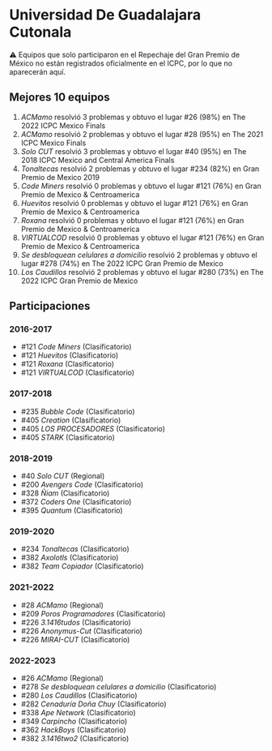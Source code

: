 # Universidad De Guadalajara Cutonala

:warning: Equipos que solo participaron en el Repechaje del Gran Premio de México no están registrados oficialmente en el ICPC, por lo que no aparecerán aquí.

## Mejores 10 equipos

1. _ACMamo_ resolvió 3 problemas y obtuvo el lugar #26 (98%) en The 2022 ICPC Mexico Finals
1. _ACMamo_ resolvió 2 problemas y obtuvo el lugar #28 (95%) en The 2021 ICPC Mexico Finals
1. _Solo CUT_ resolvió 3 problemas y obtuvo el lugar #40 (95%) en The 2018 ICPC Mexico and Central America Finals
1. _Tonaltecas_ resolvió 2 problemas y obtuvo el lugar #234 (82%) en Gran Premio de Mexico 2019
1. _Code Miners_ resolvió 0 problemas y obtuvo el lugar #121 (76%) en Gran Premio de Mexico & Centroamerica
1. _Huevitos_ resolvió 0 problemas y obtuvo el lugar #121 (76%) en Gran Premio de Mexico & Centroamerica
1. _Roxana_ resolvió 0 problemas y obtuvo el lugar #121 (76%) en Gran Premio de Mexico & Centroamerica
1. _VIRTUALCOD_ resolvió 0 problemas y obtuvo el lugar #121 (76%) en Gran Premio de Mexico & Centroamerica
1. _Se desbloquean celulares a domicilio_ resolvió 2 problemas y obtuvo el lugar #278 (74%) en The 2022 ICPC Gran Premio de Mexico
1. _Los Caudillos_ resolvió 2 problemas y obtuvo el lugar #280 (73%) en The 2022 ICPC Gran Premio de Mexico

## Participaciones

### 2016-2017

- #121 _Code Miners_ (Clasificatorio)
- #121 _Huevitos_ (Clasificatorio)
- #121 _Roxana_ (Clasificatorio)
- #121 _VIRTUALCOD_ (Clasificatorio)

### 2017-2018

- #235 _Bubble Code_ (Clasificatorio)
- #405 _Creation_ (Clasificatorio)
- #405 _LOS PROCESADORES_ (Clasificatorio)
- #405 _STARK_ (Clasificatorio)

### 2018-2019

- #40 _Solo CUT_ (Regional)
- #200 _Avengers Code_ (Clasificatorio)
- #328 _Ñiam_ (Clasificatorio)
- #372 _Coders One_ (Clasificatorio)
- #395 _Quantum_ (Clasificatorio)

### 2019-2020

- #234 _Tonaltecas_ (Clasificatorio)
- #382 _Axolotls_ (Clasificatorio)
- #382 _Team Copiador_ (Clasificatorio)

### 2021-2022

- #28 _ACMamo_ (Regional)
- #209 _Poros Programadores_ (Clasificatorio)
- #226 _3.1416tudos_ (Clasificatorio)
- #226 _Anonymus-Cut_ (Clasificatorio)
- #226 _MIRAI-CUT_ (Clasificatorio)

### 2022-2023

- #26 _ACMamo_ (Regional)
- #278 _Se desbloquean celulares a domicilio_ (Clasificatorio)
- #280 _Los Caudillos_ (Clasificatorio)
- #282 _Cenaduría Doña Chuy_ (Clasificatorio)
- #338 _Ape Network_ (Clasificatorio)
- #349 _Carpincho_ (Clasificatorio)
- #362 _HackBoys_ (Clasificatorio)
- #382 _3.1416two2_ (Clasificatorio)



